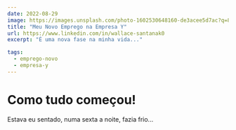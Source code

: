 ```yaml
---
date: 2022-08-29
image: https://images.unsplash.com/photo-1602530648160-de3acee5d7ac?q=80&w=1170&auto=format&fit=crop&ixlib=rb-4.1.0&ixid=M3wxMjA3fDB8MHxwaG90by1wYWdlfHx8fGVufDB8fHx8fA%3D%3D
title: "Meu Novo Emprego na Empresa Y"
url: https://www.linkedin.com/in/wallace-santanak0
excerpt: "É uma nova fase na minha vida..."

tags: 
  - emprego-novo
  - empresa-y
---
```


# Como tudo começou!

Estava eu sentado, numa sexta a noite, fazia frio...
